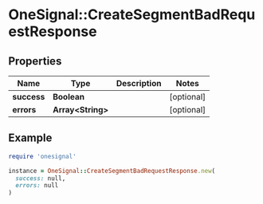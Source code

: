 # OneSignal::CreateSegmentBadRequestResponse

## Properties

| Name | Type | Description | Notes |
| ---- | ---- | ----------- | ----- |
| **success** | **Boolean** |  | [optional] |
| **errors** | **Array&lt;String&gt;** |  | [optional] |

## Example

```ruby
require 'onesignal'

instance = OneSignal::CreateSegmentBadRequestResponse.new(
  success: null,
  errors: null
)
```

